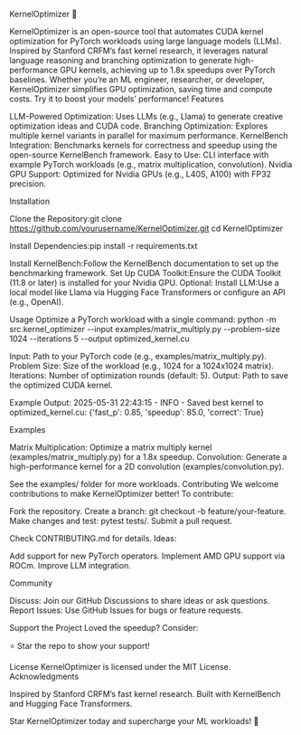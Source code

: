 KernelOptimizer 🚀

KernelOptimizer is an open-source tool that automates CUDA kernel optimization for PyTorch workloads using large language models (LLMs). Inspired by Stanford CRFM’s fast kernel research, it leverages natural language reasoning and branching optimization to generate high-performance GPU kernels, achieving up to 1.8x speedups over PyTorch baselines.
Whether you’re an ML engineer, researcher, or developer, KernelOptimizer simplifies GPU optimization, saving time and compute costs. Try it to boost your models’ performance!
Features

LLM-Powered Optimization: Uses LLMs (e.g., Llama) to generate creative optimization ideas and CUDA code.
Branching Optimization: Explores multiple kernel variants in parallel for maximum performance.
KernelBench Integration: Benchmarks kernels for correctness and speedup using the open-source KernelBench framework.
Easy to Use: CLI interface with example PyTorch workloads (e.g., matrix multiplication, convolution).
Nvidia GPU Support: Optimized for Nvidia GPUs (e.g., L40S, A100) with FP32 precision.

Installation

Clone the Repository:git clone https://github.com/yourusername/KernelOptimizer.git
cd KernelOptimizer


Install Dependencies:pip install -r requirements.txt


Install KernelBench:Follow the KernelBench documentation to set up the benchmarking framework.
Set Up CUDA Toolkit:Ensure the CUDA Toolkit (11.8 or later) is installed for your Nvidia GPU.
Optional: Install LLM:Use a local model like Llama via Hugging Face Transformers or configure an API (e.g., OpenAI).

Usage
Optimize a PyTorch workload with a single command:
python -m src.kernel_optimizer --input examples/matrix_multiply.py --problem-size 1024 --iterations 5 --output optimized_kernel.cu


Input: Path to your PyTorch code (e.g., examples/matrix_multiply.py).
Problem Size: Size of the workload (e.g., 1024 for a 1024x1024 matrix).
Iterations: Number of optimization rounds (default: 5).
Output: Path to save the optimized CUDA kernel.

Example Output:
2025-05-31 22:43:15 - INFO - Saved best kernel to optimized_kernel.cu: {'fast_p': 0.85, 'speedup': 85.0, 'correct': True}

Examples

Matrix Multiplication: Optimize a matrix multiply kernel (examples/matrix_multiply.py) for a 1.8x speedup.
Convolution: Generate a high-performance kernel for a 2D convolution (examples/convolution.py).

See the examples/ folder for more workloads.
Contributing
We welcome contributions to make KernelOptimizer better! To contribute:

Fork the repository.
Create a branch: git checkout -b feature/your-feature.
Make changes and test: pytest tests/.
Submit a pull request.

Check CONTRIBUTING.md for details. Ideas:

Add support for new PyTorch operators.
Implement AMD GPU support via ROCm.
Improve LLM integration.

Community

Discuss: Join our GitHub Discussions to share ideas or ask questions.
Report Issues: Use GitHub Issues for bugs or feature requests.

Support the Project
Loved the speedup? Consider:

⭐ Star the repo to show your support!

License
KernelOptimizer is licensed under the MIT License.
Acknowledgments

Inspired by Stanford CRFM’s fast kernel research.
Built with KernelBench and Hugging Face Transformers.


Star KernelOptimizer today and supercharge your ML workloads! 🚀

